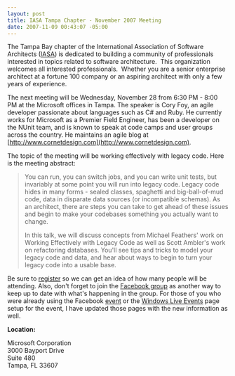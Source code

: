 ```yaml
---
layout: post
title: IASA Tampa Chapter - November 2007 Meeting
date: 2007-11-09 00:43:07 -05:00
---
```


The Tampa Bay chapter of the International Association of Software Architects ([IASA](http://www.iasahome.org/web/home/home)) is dedicated to building a community of professionals interested in topics related to software architecture.  This organization welcomes all interested professionals.  Whether you are a senior enterprise architect at a fortune 100 company or an aspiring architect with only a few years of experience.

The next meeting will be Wednesday, November 28 from 6:30 PM - 8:00 PM at the Microsoft offices in Tampa. The speaker is Cory Foy, an agile developer passionate about languages such as C# and Ruby. He currently works for Microsoft as a Premier Field Engineer, has been a developer on the NUnit team, and is known to speak at code camps and user groups across the country. He maintains an agile blog at [http://www.cornetdesign.com](http://www.cornetdesign.com).

The topic of the meeting will be working effectively with legacy code. Here is the meeting abstract:

> You can run, you can switch jobs, and you can write unit tests, but invariably at some point you will run into legacy code. Legacy code hides in many forms - sealed classes, spaghetti and big-ball-of-mud code, data in disparate data sources (or incompatible schemas). As an architect, there are steps you can take to get ahead of these issues and begin to make your codebases something you actually want to change.
> 
> In this talk, we will discuss concepts from Michael Feathers' work on Working Effectively with Legacy Code as well as Scott Ambler's work on refactoring databases. You'll see tips and tricks to model your legacy code and data, and hear about ways to begin to turn your legacy code into a usable base.

Be sure to [register](https://www.clicktoattend.com/invitation.aspx?code=122714) so we can get an idea of how many people will be attending. Also, don't forget to join the [Facebook group](http://www.facebook.com/group.php?gid=5630314139) as another way to keep up to date with what's happening in the group. For those of you who were already using the Facebook [event](http://www.facebook.com/event.php?eid=6069174012&ref=mf) or the [Windows Live Events](http://cid-0009c10c40687a2c.events.live.com/default.aspx) page setup for the event, I have updated those pages with the new information as well.

**Location:**

Microsoft Corporation  
3000 Bayport Drive  
Suite 480  
Tampa, FL 33607
